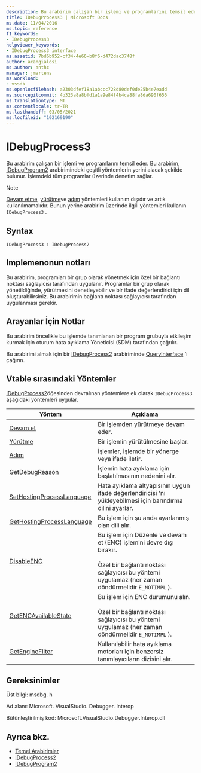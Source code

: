 ```yaml
---
description: Bu arabirim çalışan bir işlemi ve programlarını temsil eder.
title: IDebugProcess3 | Microsoft Docs
ms.date: 11/04/2016
ms.topic: reference
f1_keywords:
- IDebugProcess3
helpviewer_keywords:
- IDebugProcess3 interface
ms.assetid: 7bd6b952-cf34-4e66-b8f6-d472dac3748f
author: acangialosi
ms.author: anthc
manager: jmartens
ms.workload:
- vssdk
ms.openlocfilehash: a2303dfef18a1abccc728d80def0de25b4e7eadd
ms.sourcegitcommit: 4b323a8a8bfd1a1a9e84f4b4ca88fa8da690f656
ms.translationtype: MT
ms.contentlocale: tr-TR
ms.lasthandoff: 03/05/2021
ms.locfileid: "102169190"
---
```

# <a name="idebugprocess3"></a>IDebugProcess3
Bu arabirim çalışan bir işlemi ve programlarını temsil eder. Bu arabirim, [IDebugProgram2](../../../extensibility/debugger/reference/idebugprogram2.md) arabirimindeki çeşitli yöntemlerin yerini alacak şekilde bulunur. İşlemdeki tüm programlar üzerinde denetim sağlar.

> [!NOTE]
> [Devam etme](../../../extensibility/debugger/reference/idebugprogram2-continue.md), [yürütme](../../../extensibility/debugger/reference/idebugprogram2-execute.md)ve [adım](../../../extensibility/debugger/reference/idebugprogram2-step.md) yöntemleri kullanım dışıdır ve artık kullanılmamalıdır. Bunun yerine arabirim üzerinde ilgili yöntemleri kullanın `IDebugProcess3` .

## <a name="syntax"></a>Syntax

```
IDebugProcess3 : IDebugProcess2
```

## <a name="notes-for-implementers"></a>Implemenonun notları
 Bu arabirim, programları bir grup olarak yönetmek için özel bir bağlantı noktası sağlayıcısı tarafından uygulanır. Programlar bir grup olarak yönetildiğinde, yürütmesini denetleyebilir ve bir ifade değerlendirici için dil oluşturabilirsiniz. Bu arabirimin bağlantı noktası sağlayıcısı tarafından uygulanması gerekir.

## <a name="notes-for-callers"></a>Arayanlar İçin Notlar
 Bu arabirim öncelikle bu işlemde tanımlanan bir program grubuyla etkileşim kurmak için oturum hata ayıklama Yöneticisi (SDM) tarafından çağrılır.

 Bu arabirimi almak için bir [IDebugProcess2](../../../extensibility/debugger/reference/idebugprocess2.md) arabiriminde [QueryInterface](/cpp/atl/queryinterface) 'i çağırın.

## <a name="methods-in-vtable-order"></a>Vtable sırasındaki Yöntemler
 [IDebugProcess2](../../../extensibility/debugger/reference/idebugprocess2.md)öğesinden devralınan yöntemlere ek olarak `IDebugProcess3` aşağıdaki yöntemleri uygular.

|Yöntem|Açıklama|
|------------|-----------------|
|[Devam et](../../../extensibility/debugger/reference/idebugprocess3-continue.md)|Bir işlemden yürütmeye devam eder.|
|[Yürütme](../../../extensibility/debugger/reference/idebugprocess3-execute.md)|Bir işlemin yürütülmesine başlar.|
|[Adım](../../../extensibility/debugger/reference/idebugprocess3-step.md)|İşlemler, işlemde bir yönerge veya ifade iletir.|
|[GetDebugReason](../../../extensibility/debugger/reference/idebugprocess3-getdebugreason.md)|İşlemin hata ayıklama için başlatılmasının nedenini alır.|
|[SetHostingProcessLanguage](../../../extensibility/debugger/reference/idebugprocess3-sethostingprocesslanguage.md)|Hata ayıklama altyapısının uygun ifade değerlendiricisi 'nı yükleyebilmesi için barındırma dilini ayarlar.|
|[GetHostingProcessLanguage](../../../extensibility/debugger/reference/idebugprocess3-gethostingprocesslanguage.md)|Bu işlem için şu anda ayarlanmış olan dili alır.|
|[DisableENC](../../../extensibility/debugger/reference/idebugprocess3-disableenc.md)|Bu işlem için Düzenle ve devam et (ENC) işlemini devre dışı bırakır.<br /><br /> Özel bir bağlantı noktası sağlayıcısı bu yöntemi uygulamaz (her zaman döndürmelidir `E_NOTIMPL` ).|
|[GetENCAvailableState](../../../extensibility/debugger/reference/idebugprocess3-getencavailablestate.md)|Bu işlem için ENC durumunu alın.<br /><br /> Özel bir bağlantı noktası sağlayıcısı bu yöntemi uygulamaz (her zaman döndürmelidir `E_NOTIMPL` ).|
|[GetEngineFilter](../../../extensibility/debugger/reference/idebugprocess3-getenginefilter.md)|Kullanılabilir hata ayıklama motorları için benzersiz tanımlayıcıların dizisini alır.|

## <a name="requirements"></a>Gereksinimler
 Üst bilgi: msdbg. h

 Ad alanı: Microsoft. VisualStudio. Debugger. Interop

 Bütünleştirilmiş kod: Microsoft.VisualStudio.Debugger.Interop.dll

## <a name="see-also"></a>Ayrıca bkz.
- [Temel Arabirimler](../../../extensibility/debugger/reference/core-interfaces.md)
- [IDebugProcess2](../../../extensibility/debugger/reference/idebugprocess2.md)
- [IDebugProgram2](../../../extensibility/debugger/reference/idebugprogram2.md)
